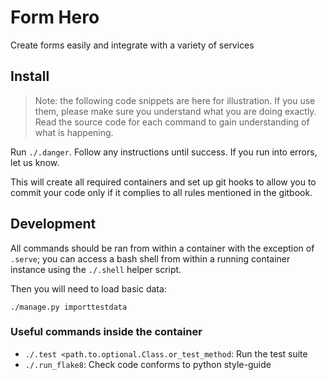 # Form Hero

Create forms easily and integrate with a variety of services

## Install

> Note: the following code snippets are here for illustration. If you use them, please make sure you understand what you are doing exactly. Read the source code for each command to gain understanding of what is happening.

Run `./.danger`. Follow any instructions until success. If you run into errors, let us know.

This will create all required containers and set up git hooks to allow you to commit your code only if it complies to all rules mentioned in the gitbook.

## Development

All commands should be ran from within a container with the exception of `.serve`; you can access a bash shell from within a running container instance using the `./.shell` helper script.

Then you will need to load basic data:

```
./manage.py importtestdata
```

### Useful commands inside the container

- `./.test <path.to.optional.Class.or_test_method`: Run the test suite
- `./.run_flake8`: Check code conforms to python style-guide
